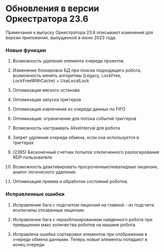 # Обновления в версии Оркестратора 23.6

Примечания к выпуску Оркестратора 23.6 описывают изменения для версии приложения, выпущенной в июне 2023 года.

### Новые функции
1. Возможность удаления элемента очереди проектов. 


1. Изменение блокировок БД при поиске подходящего робота, возможность менять алгоритмы (Legacy, LockFree, LockFreeWithCache) + UseLocalLock

1. Оптимизация мягкого останова
1. Оптимизация запуска триггеров
1. Оптимизация извлечения из очереди данных по FIFO
1. Оптимизация: ограничение для потока событий триггеров
1. Возможность настраивать AliveInterval для робота
1. Запрет удаления очереди обмена, если она используется в триггерах
1. (2395) Бесконечный счетчик попыток отключенного разлогирования RDP-пользователя
1. Возможность деактивировать просроченные/невалидные лицензии, аналог логического удаления. 
1. Оптимизация приема и обработки состояний роботов.


### Исправленные ошибки
1. Исправление бага с подсчетом лицензий на главной - из подсчета исключены отозванные лицензии.
1. Исправление бага с неразблокированием найденного робота при превышении макс количества роботов на машине робота.

1. Исправлена ошибка сортировки элементов при отображении в очереди обмена данными. Теперь новые элементы попадают в конец очереди.
